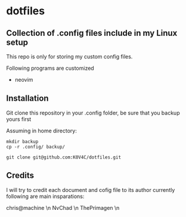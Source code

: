 # dotfiles

## Collection of .config files include in my Linux setup

This repo is only for storing my custom config files.

Following programs are customized

* neovim

## Installation

Git clone this repository in your .config folder, be sure that you backup yours first 

Assuming in home directory:

```
mkdir backup
cp -r .config/ backup/
```

```
git clone git@github.com:K0V4C/dotfiles.git
```


## Credits

I will try to credit each document and cofig file to its author currently following are main insparations:

chris@machine \n
NvChad \n
ThePrimagen \n
